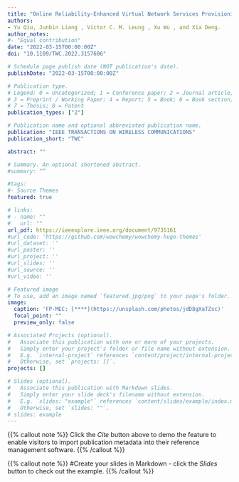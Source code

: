```yaml
---
title: "Online Reliability-Enhanced Virtual Network Services Provisioning in Fault-Prone Mobile Edge Cloud, Yu Qiu, Junbin Liang , Victor C. M. Leung , Xu Wu , and Xia Deng."
authors:
- Yu Qiu, Junbin Liang , Victor C. M. Leung , Xu Wu , and Xia Deng.
author_notes:
#- "Equal contribution"
date: "2022-03-15T00:00:00Z"
doi: "10.1109/TWC.2022.3157606"

# Schedule page publish date (NOT publication's date).
publishDate: "2022-03-15T00:00:00Z"

# Publication type.
# Legend: 0 = Uncategorized; 1 = Conference paper; 2 = Journal article;
# 3 = Preprint / Working Paper; 4 = Report; 5 = Book; 6 = Book section;
# 7 = Thesis; 8 = Patent
publication_types: ["2"]

# Publication name and optional abbreviated publication name.
publication: "IEEE TRANSACTIONS ON WIRELESS COMMUNICATIONS"
publication_short: "TWC"

abstract: ""

# Summary. An optional shortened abstract.
#summary: “”

#tags:
#- Source Themes
featured: true

# links:
# - name: ""
#   url: ""
url_pdf: https://ieeexplore.ieee.org/document/9735161
#url_code: 'https://github.com/wowchemy/wowchemy-hugo-themes'
#url_dataset: ''
#url_poster: ''
#url_project: ''
#url_slides: ''
#url_source: ''
#url_video: ''

# Featured image
# To use, add an image named `featured.jpg/png` to your page's folder. 
image:
  caption: 'FP-MEC: [****](https://unsplash.com/photos/jdD8gXaTZsc)'
  focal_point: ""
  preview_only: false

# Associated Projects (optional).
#   Associate this publication with one or more of your projects.
#   Simply enter your project's folder or file name without extension.
#   E.g. `internal-project` references `content/project/internal-project/index.md`.
#   Otherwise, set `projects: []`.
projects: []

# Slides (optional).
#   Associate this publication with Markdown slides.
#   Simply enter your slide deck's filename without extension.
#   E.g. `slides: "example"` references `content/slides/example/index.md`.
#   Otherwise, set `slides: ""`.
# slides: example
---
```


{{% callout note %}}
Click the *Cite* button above to demo the feature to enable visitors to import publication metadata into their reference management software.
{{% /callout %}}

{{% callout note %}}
#Create your slides in Markdown - click the *Slides* button to check out the example.
{{% /callout %}}
